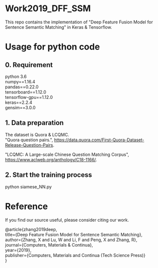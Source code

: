 # Work2019_DFF_SSM

This repo contains the implementation of "Deep Feature Fusion Model for Sentence Semantic Matching" in Keras & Tensorflow.
# Usage for python code
## 0. Requirement
python 3.6  
numpy==1.16.4  
pandas==0.22.0  
tensorboard==1.12.0  
tensorflow-gpu==1.12.0  
keras==2.2.4  
gensim==3.0.0
## 1. Data preparation
The dataset is Quora & LCQMC.\
"Quora question pairs.", https://data.quora.com/First-Quora-Dataset-Release-Question-Pairs.

"LCQMC: A Large-scale Chinese Question Matching Corpus", https://www.aclweb.org/anthology/C18-1166/.
## 2. Start the training process
python siamese_NN.py  

# Reference
If you find our source useful, please consider citing our work.

@article{zhang2019deep,\
  title={Deep Feature Fusion Model for Sentence Semantic Matching},\
  author={Zhang, X and Lu, W and Li, F and Peng, X and Zhang, R},\
  journal={Computers, Materials \& Continua},\
  year={2019},\
  publisher={Computers, Materials and Continua (Tech Science Press)}\
}
